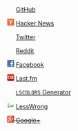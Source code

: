 <ul style="list-style-type: none; padding-left: 0; line-height: 32px;">
  <li><img src="/icons/github_favicon.ico" height="16" width="16" alt="" /> <a href="https://github.com/ggreer" rel="me">GitHub</a></li>
  <li><img src="/icons/hn.png" height="16" width="16" alt="" /> <a href="https://news.ycombinator.com/threads?id=ggreer" rel="me">Hacker News</a></li>
  <li><img src="/icons/twitter.ico" height="16" width="16" alt="" /> <a href="https://twitter.com/ggreer" rel="me">Twitter</a></li>
  <li><img src="/icons/blank_icon.png" height="16" width="16" alt="" /> <a href="https://www.reddit.com/user/AngryParsley/" rel="me">Reddit</a></li>
  <li><img src="/icons/facebook_icon.png" height="16" width="16" alt="" /> <a href="https://www.facebook.com/AngryParsley" rel="me">Facebook</a></li>
  <li><img src="/icons/lastfm.png" height="16" width="16" alt="" /> <a href="https://www.last.fm/user/ggreer" rel="me">Last.fm</a></li>
  <li><img src="/favicon.ico" height="16" width="16" alt="" /> <a href="/lscolors/" rel="me"><code>LSCOLORS</code> Generator</a></li>
  <li><img src="/icons/lw.png" height="16" width="16" alt="" /> <a href="http://lesswrong.com/user/AngryParsley" rel="me">LessWrong</a></li>
  <li><del><img src="/icons/googleplus.png" height="16" width="16" alt="" /> <a href="https://plus.google.com/104249632091829167509/posts" rel="me">Google+</a></del></li>
</ul>
